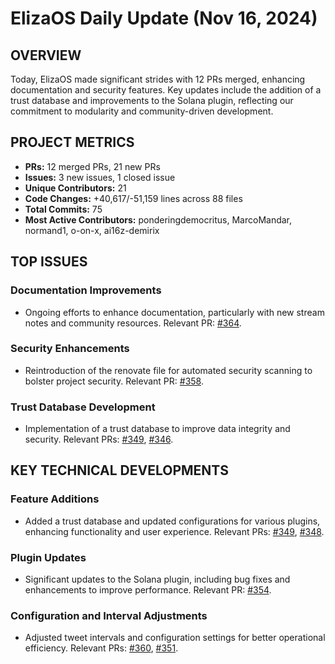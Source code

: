 # ElizaOS Daily Update (Nov 16, 2024)

## OVERVIEW 
Today, ElizaOS made significant strides with 12 PRs merged, enhancing documentation and security features. Key updates include the addition of a trust database and improvements to the Solana plugin, reflecting our commitment to modularity and community-driven development.

## PROJECT METRICS
- **PRs:** 12 merged PRs, 21 new PRs
- **Issues:** 3 new issues, 1 closed issue
- **Unique Contributors:** 21
- **Code Changes:** +40,617/-51,159 lines across 88 files
- **Total Commits:** 75
- **Most Active Contributors:** ponderingdemocritus, MarcoMandar, normand1, o-on-x, ai16z-demirix

## TOP ISSUES
### Documentation Improvements
- Ongoing efforts to enhance documentation, particularly with new stream notes and community resources. Relevant PR: [#364](https://github.com/elizaos/eliza/pull/364).

### Security Enhancements
- Reintroduction of the renovate file for automated security scanning to bolster project security. Relevant PR: [#358](https://github.com/elizaos/eliza/pull/358).

### Trust Database Development
- Implementation of a trust database to improve data integrity and security. Relevant PRs: [#349](https://github.com/elizaos/eliza/pull/349), [#346](https://github.com/elizaos/eliza/pull/346).

## KEY TECHNICAL DEVELOPMENTS
### Feature Additions
- Added a trust database and updated configurations for various plugins, enhancing functionality and user experience. Relevant PRs: [#349](https://github.com/elizaos/eliza/pull/349), [#348](https://github.com/elizaos/eliza/pull/348).

### Plugin Updates
- Significant updates to the Solana plugin, including bug fixes and enhancements to improve performance. Relevant PR: [#354](https://github.com/elizaos/eliza/pull/354).

### Configuration and Interval Adjustments
- Adjusted tweet intervals and configuration settings for better operational efficiency. Relevant PRs: [#360](https://github.com/elizaos/eliza/pull/360), [#351](https://github.com/elizaos/eliza/pull/351).